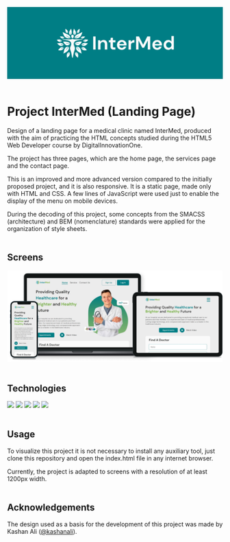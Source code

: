 <div align="center">
  <a href="https://joseferreira-dev.github.io/dio-clinica-intermed/"><img src="banner.png"></a>
</div>
<br>

# Project InterMed (Landing Page)

Design of a landing page for a medical clinic named InterMed, produced with the aim of practicing the HTML concepts studied during the HTML5 Web Developer course by DigitalInnovationOne.

The project has three pages, which are the home page, the services page and the contact page.


This is an improved and more advanced version compared to the initially proposed project, and it is also responsive. It is a static page, made only with HTML and CSS. A few lines of JavaScript were used just to enable the display of the menu on mobile devices.



During the decoding of this project, some concepts from the SMACSS (architecture) and BEM (nomenclature) standards were applied for the organization of style sheets.
<br>
<br>

## Screens

<div align="center">
  <a href="https://joseferreira-dev.github.io/dio-clinica-intermed/"><img src="screens.png"></a>
</div>
<br>

## Technologies

<div align="left">
  <img height="50rem" src="https://cdn.jsdelivr.net/gh/devicons/devicon/icons/html5/html5-plain.svg" />
  <img height="50rem" src="https://cdn.jsdelivr.net/gh/devicons/devicon/icons/css3/css3-plain.svg" />
  <img height="50rem" src="https://cdn.jsdelivr.net/gh/devicons/devicon/icons/javascript/javascript-original.svg" />
  <img height="50rem" src="https://cdn.jsdelivr.net/gh/devicons/devicon/icons/figma/figma-original.svg" />
  <img height="50rem" src="https://cdn.jsdelivr.net/gh/devicons/devicon/icons/vscode/vscode-original.svg" />
</div>
<br>

## Usage

To visualize this project it is not necessary to install any auxiliary tool, just clone this repository and open the index.html file in any internet browser.

Currently, the project is adapted to screens with a resolution of at least 1200px width.
<br>
<br>

## Acknowledgements

The design used as a basis for the development of this project was made by Kashan Ali (<a href="https://www.figma.com/@kashanali">@kashanali</a>).
